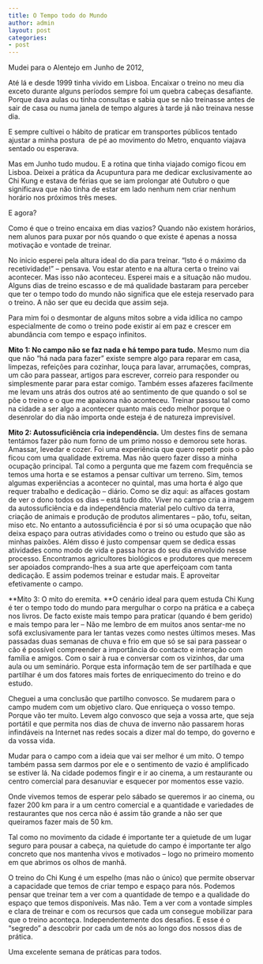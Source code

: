 ```yaml
---
title: O Tempo todo do Mundo
author: admin
layout: post
categories:
- post
---
```

Mudei para o Alentejo em Junho de 2012,

Até lá e desde 1999 tinha vivido em Lisboa. Encaixar o treino no meu dia exceto durante alguns períodos sempre foi um quebra cabeças desafiante. Porque dava aulas ou tinha consultas e sabia que se não treinasse antes de sair de casa ou numa janela de tempo algures à tarde já não treinava nesse dia.

E sempre cultivei o hábito de praticar em transportes públicos tentado ajustar a minha postura  de pé ao movimento do Metro, enquanto viajava sentado ou esperava.

Mas em Junho tudo mudou. E a rotina que tinha viajado comigo ficou em Lisboa. Deixei a prática da Acupuntura para me dedicar exclusivamente ao Chi Kung e estava de férias que se iam prolongar até Outubro o que significava que não tinha de estar em lado nenhum nem criar nenhum horário nos próximos três meses.

E agora?

Como é que o treino encaixa em dias vazios? Quando não existem horários, nem alunos para puxar por nós quando o que existe é apenas a nossa motivação e vontade de treinar.

No inicio esperei pela altura ideal do dia para treinar. &#8220;Isto é o máximo da recetividade!&#8221; &#8211; pensava. Vou estar atento e na altura certa o treino vai acontecer. Mas isso não aconteceu. Esperei mais e a situação não mudou. Alguns dias de treino escasso e de má qualidade bastaram para perceber que ter o tempo todo do mundo não significa que ele esteja reservado para o treino. A não ser que eu decida que assim seja.

Para mim foi o desmontar de alguns mitos sobre a vida idílica no campo especialmente de como o treino pode existir aí em paz e crescer em abundância com tempo e espaço infinitos.

**Mito 1: No campo não se faz nada e há tempo para tudo.** Mesmo num dia que não &#8220;há nada para fazer&#8221; existe sempre algo para reparar em casa, limpezas, refeições para cozinhar, louça para lavar, arrumações, compras, um cão para passear, artigos para escrever, correio para responder ou simplesmente parar para estar comigo. Também esses afazeres facilmente me levam uns atrás dos outros até ao sentimento de que quando o sol se põe o treino e o que me apaixona não aconteceu. Treinar passou tal como na cidade a ser algo a acontecer quanto mais cedo melhor porque o desenrolar do dia não importa onde esteja é de natureza imprevisível.

**Mito 2: Autossuficiência cria independência.** Um destes fins de semana tentámos fazer pão num forno de um primo nosso e demorou sete horas. Amassar, levedar e cozer. Foi uma experiência que quero repetir pois o pão ficou com uma qualidade extrema. Mas não quero fazer disso a minha ocupação principal. Tal como a pergunta que me fazem com frequência se temos uma horta e se estamos a pensar cultivar um terreno. Sim, temos algumas experiências a acontecer no quintal, mas uma horta é algo que requer trabalho e dedicação &#8211; diário. Como se diz aqui: as alfaces gostam de ver o dono todos os dias &#8211; está tudo dito. Viver no campo cria a imagem da autossuficiência e da independência material pelo cultivo da terra, criação de animais e produção de produtos alimentares &#8211; pão, tofu, seitan, miso etc. No entanto a autossuficiência é por si só uma ocupação que não deixa espaço para outras atividades como o treino ou estudo que são as minhas paixões. Além disso é justo compensar quem se dedica essas atividades como modo de vida e passa horas do seu dia envolvido nesse processo. Encontramos agricultores biológicos e produtores que merecem ser apoiados comprando-lhes a sua arte que aperfeiçoam com tanta dedicação. E assim podemos treinar e estudar mais. E aproveitar efetivamente o campo.

**Mito 3: O mito do eremita. **O cenário ideal para quem estuda Chi Kung é ter o tempo todo do mundo para mergulhar o corpo na prática e a cabeça nos livros. De facto existe mais tempo para praticar (quando é bem gerido) e mais tempo para ler &#8211; Não me lembro de em muitos anos sentar-me no sofá exclusivamente para ler tantas vezes como nestes últimos meses. Mas passadas duas semanas de chuva e frio em que só se sai para passear o cão é possível compreender a importância do contacto e interação com família e amigos. Com o sair à rua e conversar com os vizinhos, dar uma aula ou um seminário. Porque esta informação tem de ser partilhada e que partilhar é um dos fatores mais fortes de enriquecimento do treino e do estudo.

Cheguei a uma conclusão que partilho convosco. Se mudarem para o campo mudem com um objetivo claro. Que enriqueça o vosso tempo. Porque vão ter muito. Levem algo convosco que seja a vossa arte, que seja portátil e que permita nos dias de chuva de inverno não passarem horas infindáveis na Internet nas redes socais a dizer mal do tempo, do governo e da vossa vida.

Mudar para o campo com a ideia que vai ser melhor é um mito. O tempo também passa sem darmos por ele e o sentimento de vazio é amplificado se estiver lá. Na cidade podemos fingir e ir ao cinema, a um restaurante ou centro comercial para desanuviar e esquecer por momentos esse vazio.

Onde vivemos temos de esperar pelo sábado se queremos ir ao cinema, ou fazer 200 km para ir a um centro comercial e a quantidade e variedades de restaurantes que nos cerca não é assim tão grande a não ser que queiramos fazer mais de 50 km.

Tal como no movimento da cidade é importante ter a quietude de um lugar seguro para pousar a cabeça, na quietude do campo é importante ter algo concreto que nos mantenha vivos e motivados &#8211; logo no primeiro momento em que abrimos os olhos de manhã.

O treino do Chi Kung é um espelho (mas não o único) que permite observar a capacidade que temos de criar tempo e espaço para nós. Podemos pensar que treinar tem a ver com a quantidade de tempo e a qualidade do espaço que temos disponíveis. Mas não. Tem a ver com a vontade simples e clara de treinar e com os recursos que cada um consegue mobilizar para que o treino aconteça. Independentemente dos desafios. E esse é o &#8220;segredo&#8221; a descobrir por cada um de nós ao longo dos nossos dias de prática.

Uma excelente semana de práticas para todos.

